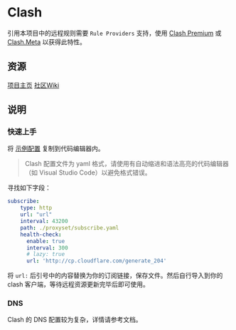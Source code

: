# Clash

引用本项目中的远程规则需要 `Rule Providers` 支持，使用 [Clash Premium](https://github.com/Dreamacro/clash/releases/tag/premium) 或 [Clash.Meta](https://github.com/MetaCubeX/Clash.Meta) 以获得此特性。

## 资源
[项目主页](https://github.com/Dreamacro/clash) [社区Wiki](https://lancellc.gitbook.io/clash)

## 说明

### 快速上手

将 [示例配置](https://raw.githubusercontent.com/Sestea/Profiles/master/Clash/config.yaml) 复制到代码编辑器内。

> Clash 配置文件为 yaml 格式，请使用有自动缩进和语法高亮的代码编辑器（如 Visual Studio Code）以避免格式错误。 

寻找如下字段：

```yaml
subscribe:
    type: http
    url: "url"
    interval: 43200
    path: ./proxyset/subscribe.yaml
    health-check:
      enable: true
      interval: 300
      # lazy: true
      url: 'http://cp.cloudflare.com/generate_204'
```

将 `url:` 后引号中的内容替换为你的订阅链接，保存文件。然后自行导入到你的 clash 客户端，等待远程资源更新完毕后即可使用。

### DNS

Clash 的 DNS 配置较为复杂，详情请参考文档。
